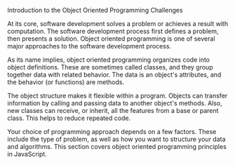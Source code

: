 Introduction to the Object Oriented Programming Challenges

At its core, software development solves a problem or achieves a result with computation.
The software development process first defines a problem, then presents a solution.
Object oriented programming is one of several major approaches to the software development process.

As its name implies, object oriented programming organizes code into object definitions.
These are sometimes called classes, and they group together data with related behavior.
The data is an object's attributes, and the behavior (or functions) are methods.

The object structure makes it flexible within a program.
Objects can transfer information by calling and passing data to another object's methods.
Also, new classes can receive, or inherit, all the features from a base or parent class.
This helps to reduce repeated code.

Your choice of programming approach depends on a few factors.
These include the type of problem, as well as how you want to structure your data and algorithms. 
This section covers object oriented programming principles in JavaScript.
